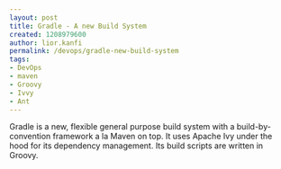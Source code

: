 ```yaml
---
layout: post
title: Gradle - A new Build System
created: 1208979600
author: lior.kanfi
permalink: /devops/gradle-new-build-system
tags:
- DevOps
- maven
- Groovy
- Ivvy
- Ant
---
```

<p><span id="thmr_51" class="thmr_call"><span id="thmr_6" class="thmr_call"><p>Gradle is a new, flexible general purpose build system with a build-by-convention framework a la Maven on top. It uses Apache Ivy under the hood for its dependency management. Its build scripts are written in Groovy.</p></span></span></p>
